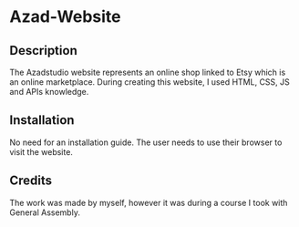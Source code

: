 # Azad-Website

## Description

The Azadstudio website represents an online shop linked to Etsy which is an online marketplace. During creating this website, I used HTML, CSS, JS and APIs knowledge.

## Installation

No need for an installation guide. The user needs to use their browser to visit the website.

## Credits

The work was made by myself, however it was during a course I took with General Assembly.




